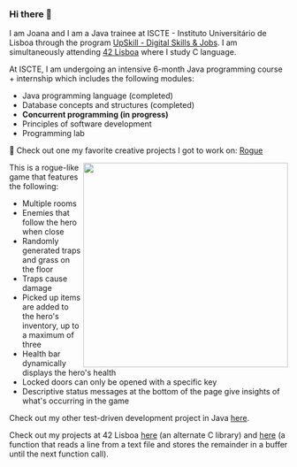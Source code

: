 ### Hi there 👋

I am Joana and I am a Java trainee at ISCTE - Instituto Universitário de Lisboa through the program <a href="https://upskill.pt/" target="blank">UpSkill - Digital Skills & Jobs</a>. I am simultaneously attending <a href="https://www.42lisboa.com/">42 Lisboa</a> where I study C language.

At ISCTE, I am undergoing an intensive 6-month Java programming course + internship which includes the following modules:
- Java programming language (completed)
- Database concepts and structures (completed)
- <b>Concurrent programming (in progress)</b>
- Principles of software development
- Programming lab



🌱 Check out one my favorite creative projects I got to work on: <a href="https://github.com/IronJoo/Rogue_UPskill2022_v1_Joana_Ferro">Rogue</a>

<img align='right' src="https://i.imgur.com/mUufNCC.png" width=370>

This is a rogue-like game that features the following:
- Multiple rooms
- Enemies that follow the hero when close
- Randomly generated traps and grass on the floor
- Traps cause damage
- Picked up items are added to the hero's inventory, up to a maximum of three
- Health bar dynamically displays the hero's health
- Locked doors can only be opened with a specific key
- Descriptive status messages at the bottom of the page give insights of what's occurring in the game

Check out my other test-driven development project in Java <a href='https://github.com/IronJoo/FinanceManager_UPskill2022_v1_Joana_Ferro'>here</a>.

Check out my projects at 42 Lisboa <a href='https://github.com/IronJoo/42-libft'>here</a> (an alternate C library) and <a href='https://github.com/IronJoo/get_next_line'>here</a> (a function that reads a line from a text file and stores the remainder in a buffer until the next function call).
